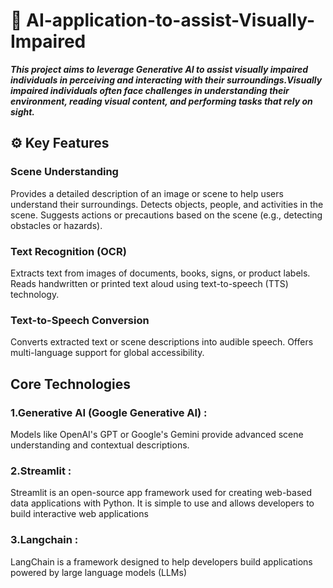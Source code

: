 # 🤖 AI-application-to-assist-Visually-Impaired

***This project aims to leverage Generative AI to assist visually impaired individuals in perceiving
and interacting with their surroundings.Visually impaired individuals often face challenges in understanding
their environment, reading visual content, and performing tasks that rely on sight.***

##  ⚙️ Key Features ##
### Scene Understanding ###

Provides a detailed description of an image or scene to help users understand their surroundings.
Detects objects, people, and activities in the scene.
Suggests actions or precautions based on the scene (e.g., detecting obstacles or hazards).

### Text Recognition (OCR) ###

Extracts text from images of documents, books, signs, or product labels.
Reads handwritten or printed text aloud using text-to-speech (TTS) technology.

### Text-to-Speech Conversion ###

Converts extracted text or scene descriptions into audible speech.
Offers multi-language support for global accessibility.

## Core Technologies ##

### 1.Generative AI (Google Generative AI) :  
Models like OpenAI's GPT or Google's Gemini provide advanced scene understanding and contextual descriptions.
### 2.Streamlit :  
Streamlit is an open-source app framework used for creating web-based data applications with Python. It is simple to use and allows developers to build interactive web applications 
### 3.Langchain  : 
LangChain is a framework designed to help developers build applications powered by large language models (LLMs)

